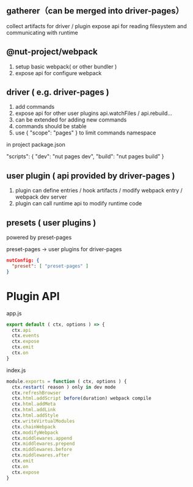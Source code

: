 ## gatherer（can be merged into driver-pages）

collect artifacts for driver / plugin
expose api for reading filesystem and communicating with runtime

## @nut-project/webpack

1. setup basic webpack( or other bundler )
2. expose api for configure webpack

## driver ( e.g. driver-pages )

1. add commands
2. expose api for other user plugins
  api.watchFiles / api.rebuild...
3. can be extended for adding new commands
4. commands should be stable
5. use { "scope": "pages" } to limit commands namespace

in project package.json

"scripts": {
  "dev": "nut pages dev",
  "build": "nut pages build"
}

## user plugin ( api provided by driver-pages )

1. plugin can define entries / hook artifacts / modify webpack entry / webpack dev server
2. plugin can call runtime api to modify runtime code

## presets ( user plugins )

powered by preset-pages

preset-pages -> user plugins for driver-pages

```json
nutConfig: {
  "preset": [ "preset-pages" ]
}
```

# Plugin API

app.js

```js
export default ( ctx, options ) => {
  ctx.api
  ctx.events
  ctx.expose
  ctx.emit
  ctx.on
}
```

index.js

```js
module.exports = function ( ctx, options ) {
  ctx.restart( reason ) only in dev mode
  ctx.refreshBrowser
  ctx.html.addScript before(duration) webpack compile
  ctx.html.addMeta
  ctx.html.addLink
  ctx.html.addStyle
  ctx.writeVirtualModules
  ctx.chainWebpack
  ctx.modifyWebpack
  ctx.middlewares.append
  ctx.middlewares.prepend
  ctx.middlewares.before
  ctx.middlewares.after
  ctx.emit
  ctx.on
  ctx.expose
}
```
